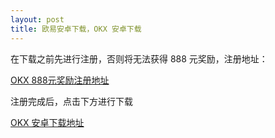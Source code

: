 ```yaml
---
layout: post
title: 欧易安卓下载，OKX 安卓下载
---
```

在下载之前先进行注册，否则将无法获得 888 元奖励，注册地址：

[OKX 888元奖励注册地址](./302.html?target=https://www.vqdwcraj.com/join/CNOFF)

注册完成后，点击下方进行下载

[OKX 安卓下载地址](./302.html?target=https://static.938w.cn/upgradeapp/okx-android.apk)